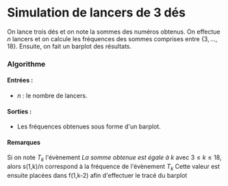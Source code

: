 # Simulation de lancers de 3 dés

On lance trois dés et on note la sommes des numéros obtenus. On effectue $n$ lancers et on calcule les fréquences des sommes comprises entre $\{3,...,18\}$.
Ensuite, on fait un barplot des résultats.


### Algorithme
#### Entrées :
  - $n$ : le nombre de lancers.


#### Sorties :
  - Les fréquences obtenues sous forme d'un barplot.

#### Remarques
Si on note $T_{k}$ l'évènement *La somme obtenue est égale à k* avec $3\leq k\leq 18$, alors s(1,k)/n correspond à la fréquence de l'évènement $T_{k}$
Cette valeur est ensuite placées dans f(1,k-2) afin d'effectuer le tracé du barplot
